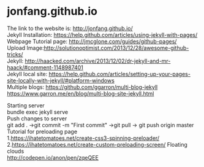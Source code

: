 # jonfang.github.io
The link to the website is: http://jonfang.github.io/ <br />
Jekyll Installation: https://help.github.com/articles/using-jekyll-with-pages/ <br />
Webpage Tutorial page: http://jmcglone.com/guides/github-pages/ <br />
Upload Image:http://solutionoptimist.com/2013/12/28/awesome-github-tricks/<br />
Jekyll: http://haacked.com/archive/2013/12/02/dr-jekyll-and-mr-haack/#comment-1148987401 <br />
Jekyll local site: https://help.github.com/articles/setting-up-your-pages-site-locally-with-jekyll/#platform-windows <br />
Multiple blogs: https://github.com/ggarron/multi-blog-jekyll <br />
https://www.garron.me/en/blog/multi-blog-site-jekyll.html <br />

Starting server<br />
bundle exec jekyll serve<br />
Push changes to server<br />
git add . ->git commit -m "First commit" ->git pull -> git push origin master<br />
Tutorial for preloading page<br />
1.https://ihatetomatoes.net/create-css3-spinning-preloader/
2.https://ihatetomatoes.net/create-custom-preloading-screen/
Floating clouds<br />
http://codepen.io/anon/pen/zqeQEE
